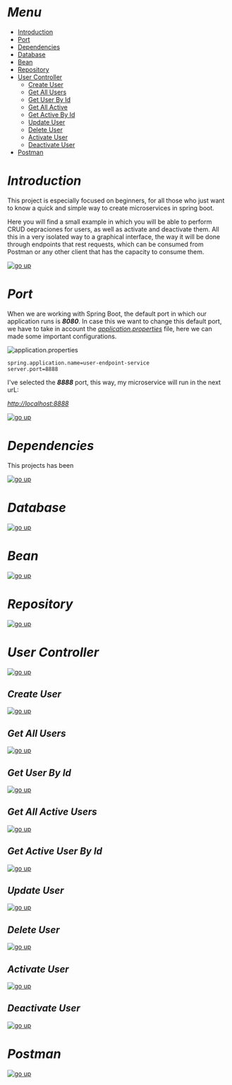 # _Menu_

* [Introduction](#introduction)
* [Port](#port)
* [Dependencies](#dependencies)
* [Database](#database)
* [Bean](#bean)
* [Repository](#repository)
* [User Controller](#user-controller)
	* [Create User](#create-user)
	* [Get All Users](#get-all-users)
	* [Get User By Id](#get-user-by-id)
	* [Get All Active](#get-all-active-users)
	* [Get Active By Id](#get-active-user-by-id)
	* [Update User](#update-user)
	* [Delete User](#delete-user)
	* [Activate User](#activate-user)
	* [Deactivate User](#deactivate-user)
* [Postman](#postman)


# _Introduction_

This project is especially focused on beginners, for all those who just want to know a quick and simple way to create microservices in spring boot.

Here you will find a small example in which you will be able to perform CRUD oepraciones for users, as well as activate and deactivate them. All this in a very isolated way to a graphical interface, the way it will be done through endpoints that rest requests, which can be consumed from Postman or any other client that has the capacity to consume them.

[![go up](pictures/go-up.png)](#menu)

# _Port_

When we are working with Spring Boot, the default port in which our application runs is ___8080___. In case this we want to change this default port, we have to take in account the [_application.properties_](src/main/resources/application.properties) file, here we can made some important configurations.

![application.properties](pictures/port/properties.png)

```properties
spring.application.name=user-endpoint-service
server.port=8888
```
I've selected the ___8888___ port, this way, my microservice will run in the next urL:

[_http://localhost:8888_](http://localhost:8888)

[![go up](pictures/go-up.png)](#menu)

# _Dependencies_

This projects has been

[![go up](pictures/go-up.png)](#menu)

# _Database_

[![go up](pictures/go-up.png)](#menu)

# _Bean_

[![go up](pictures/go-up.png)](#menu)

# _Repository_

[![go up](pictures/go-up.png)](#menu)

# _User Controller_

[![go up](pictures/go-up.png)](#menu)

## _Create User_

[![go up](pictures/go-up.png)](#menu)

## _Get All Users_

[![go up](pictures/go-up.png)](#menu)

## _Get User By Id_

[![go up](pictures/go-up.png)](#menu)

## _Get All Active Users_

[![go up](pictures/go-up.png)](#menu)

## _Get Active User By Id_

[![go up](pictures/go-up.png)](#menu)

## _Update User_

[![go up](pictures/go-up.png)](#menu)

## _Delete User_

[![go up](pictures/go-up.png)](#menu)

## _Activate User_

[![go up](pictures/go-up.png)](#menu)

## _Deactivate User_

[![go up](pictures/go-up.png)](#menu)

# _Postman_

[![go up](pictures/go-up.png)](#menu)